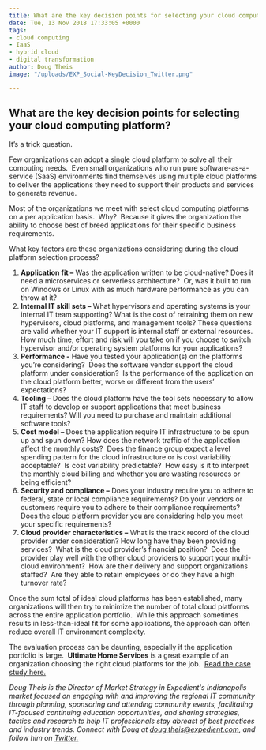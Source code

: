 ```yaml
---
title: What are the key decision points for selecting your cloud computing platform?
date: Tue, 13 Nov 2018 17:33:05 +0000
tags:
- cloud computing
- IaaS
- hybrid cloud
- digital transformation
author: Doug Theis
image: "/uploads/EXP_Social-KeyDecision_Twitter.png"

---
```

## What are the key decision points for selecting your cloud computing platform? 

It’s a trick question. 

Few organizations can adopt a single cloud platform to solve all their computing needs.  Even small organizations who run pure software-as-a-service (SaaS) environments find themselves using multiple cloud platforms to deliver the applications they need to support their products and services to generate revenue. 

Most of the organizations we meet with select cloud computing platforms on a per application basis.  Why?  Because it gives the organization the ability to choose best of breed applications for their specific business requirements. 

What key factors are these organizations considering during the cloud platform selection process?

1. **Application fit –** Was the application written to be cloud-native? Does it need a microservices or serverless architecture?  Or, was it built to run on Windows or Linux with as much hardware performance as you can throw at it?
2. **Internal IT skill sets –** What hypervisors and operating systems is your internal IT team supporting? What is the cost of retraining them on new hypervisors, cloud platforms, and management tools? These questions are valid whether your IT support is internal staff or external resources.  How much time, effort and risk will you take on if you choose to switch hypervisor and/or operating system platforms for your applications?
3. **Performance -** Have you tested your application(s) on the platforms you’re considering?  Does the software vendor support the cloud platform under consideration?  Is the performance of the application on the cloud platform better, worse or different from the users’ expectations?
4. **Tooling –** Does the cloud platform have the tool sets necessary to allow IT staff to develop or support applications that meet business requirements? Will you need to purchase and maintain additional software tools?
5. **Cost model –** Does the application require IT infrastructure to be spun up and spun down? How does the network traffic of the application affect the monthly costs?  Does the finance group expect a level spending pattern for the cloud infrastructure or is cost variability acceptable?  Is cost variability predictable?  How easy is it to interpret the monthly cloud billing and whether you are wasting resources or being efficient?
6. **Security and compliance –** Does your industry require you to adhere to federal, state or local compliance requirements? Do your vendors or customers require you to adhere to their compliance requirements?  Does the cloud platform provider you are considering help you meet your specific requirements?
7. **Cloud provider characteristics –** What is the track record of the cloud provider under consideration? How long have they been providing services?  What is the cloud provider’s financial position?  Does the provider play well with the other cloud providers to support your multi-cloud environment?  How are their delivery and support organizations staffed?  Are they able to retain employees or do they have a high turnover rate?

Once the sum total of ideal cloud platforms has been established, many organizations will then try to minimize the number of total cloud platforms across the entire application portfolio.  While this approach sometimes results in less-than-ideal fit for some applications, the approach can often reduce overall IT environment complexity. 

The evaluation process can be daunting, especially if the application portfolio is large.  **Ultimate Home Services** is a great example of an organization choosing the right cloud platforms for the job.  [Read the case study here.](https://www.expedient.com/resources/professional-services-case-study-ultimate-home-services/) 

_Doug Theis is the Director of Market Strategy in Expedient's Indianapolis market focused on engaging with and improving the regional IT community through planning, sponsoring and attending community events, facilitating IT-focused continuing education opportunities, and sharing strategies, tactics and research to help IT professionals stay abreast of best practices and industry trends. Connect with Doug at_ [_doug.theis@expedient.com_](mailto:doug.theis@expedient.com)_, and follow him on_ [_Twitter._](https://twitter.com/dougtheis)